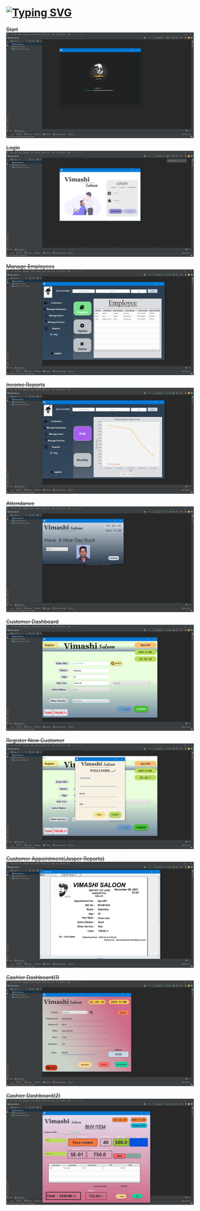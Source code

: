 

# [![Typing SVG](https://readme-typing-svg.herokuapp.com?color=%99fbc531&size=36&lines=Vimashi+Saloon+)](https://git.io/typing-svg)  

~~Start~~
![This is a Start](src/asrte/readMe/Start.png)

~~Login~~
![This is a Start](src/asrte/readMe/2.png)

~~Manage Employees~~
![This is a Start](src/asrte/readMe/3.png)

~~Income Reports~~
![This is a Start](src/asrte/readMe/4.png)

~~Attendance~~
![This is a Start](src/asrte/readMe/5.png)

~~Customer Dashboard~~
![This is a Start](src/asrte/readMe/6.png)

~~Register New Customer~~
![This is a Start](src/asrte/readMe/7.png)

~~Customer Appointment(Jasper Reports)~~
![This is a Start](src/asrte/readMe/8.png)

~~Cashier Dashboard(1)~~
![This is a Start](src/asrte/readMe/9.png)

~~Cashier Dashboard(2)~~
![This is a Start](src/asrte/readMe/10.png)

